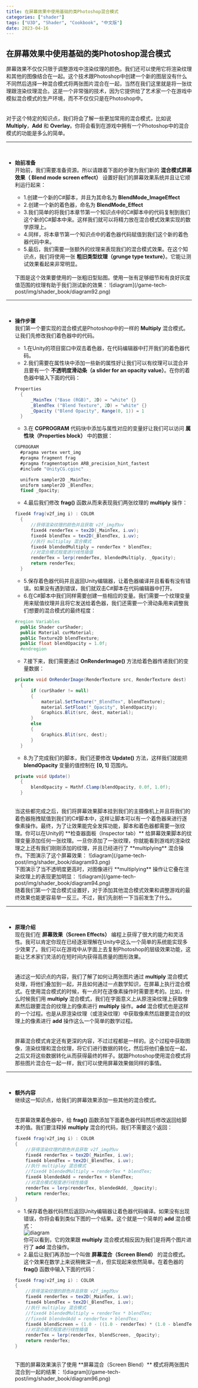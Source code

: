 ```yaml
---
title: 在屏幕效果中使用基础的类Photoshop混合模式
categories: ["shader"]
tags: ["U3D", "Shader", "Cookbook", "中文版"]
date: 2023-04-16
---
```


## 在屏幕效果中使用基础的类Photoshop混合模式   
屏幕效果不仅仅只限于调整游戏中渲染纹理的颜色。我们还可以使用它将渲染纹理和其他的图像结合在一起。这个技术跟Photoshop中创建一个新的图层没有什么不同然后选择一种混合模式将两张图片混合在一起，当然在我们这里就是将一张纹理跟渲染纹理混合。这是一个非常强的技术，因为它提供给了艺术家一个在游戏中模拟混合模式的生产环境，而不不仅仅只是在Photoshop中。   
<br>   
对于这个特定的知识点，我们将会了解一些更加常用的混合模式，比如说 **Multiply**，**Add** 和 **Overlay**。你将会看到在游戏中拥有一个Photoshop中的混合模式的功能是多么的简单。   


***
<br>   

- **始前准备**   
  开始前，我们需要准备资源。所以请跟着下面的步骤为我们新的 **混合模式屏幕效果（ Blend mode screen effect）** 设置好我们的屏幕效果系统并且让它顺利运行起来：   
  - 1.创建一个新的C#脚本，并且为其命名为 **BlendMode_ImageEffect**
  - 2.创建一个新的着色器，命名为 **BlendMode_Effect**
  - 3.我们简单的将我们本章节第一个知识点中的C#脚本中的代码复制到我们这个新的C#脚本中来。这样我们就可以将精力放在混合模式效果实现的数学原理上。
  - 4.同样，将本章节第一个知识点中的着色器代码赋值到我们这个新的着色器代码中来。
  - 5.最后，我们需要一张额外的纹理来表现我们的混合模式效果。在这个知识点，我们将使用一张 **粗旧类型纹理（grunge type texture）**。它能让测试效果看起来非常明显。

  <br>   
  下图是这个效果要使用的一张粗旧型贴图。使用一张有足够细节和有良好灰度值范围的纹理有助于我们测试新的效果：
  ![diagram](/game-tech-post/img/shader_book/diagram92.png)   


***
<br>   

- **操作步骤**   
  我们第一个要实现的混合模式是Photoshop中的一样的 **Multiply** 混合模式。让我们先修改我们着色器中的代码。
  - 1.在Unity的项目窗口中双击着色器，在代码编辑器中打开我们的着色器代码。
  - 2.我们需要在属性块中添加一些新的属性好让我们可以有纹理可以混合并且要有一个 **不透明度滑动条（a slider for an opacity value）**。在你的着色器中输入下面的代码：   
  ```c#
  Properties
    {
        _MainTex ("Base (RGB)", 2D) = "white" {}
        _BlendTex ("Blend Texture", 2D) = "white" {}
        _Opacity ("Blend Opacity", Range(0, 1)) = 1
    }
  ```
  - 3.在 **CGPROGRAM** 代码块中添加与属性对应的变量好让我们可以访问 **属性块（Properties block）** 中的数据：   
  ```c#
  CGPROGRAM
    #pragma vertex vert_img
    #pragma fragment frag
    #pragma fragmentoption ARB_precision_hint_fastest
    #include "UnityCG.cginc"

    uniform sampler2D _MainTex;
    uniform sampler2D _BlendTex;
    fixed _Opacity;
  ```
  - 4.最后我们修改 **frag()** 函数从而来表现我们两张纹理的 **multiply** 操作：   
  ```c#
  fixed4 frag(v2f_img i) : COLOR
    {
        //获得渲染纹理的颜色并且获取 v2f_img的uv
        fixed4 renderTex = tex2D(_MainTex, i.uv);
        fixed4 blendTex = tex2D(_BlendTex, i.uv);
        //执行 multiplay 混合模式
        fixed4 blendedMultiply = renderTex * blendTex;
        //对混合模式程度进行线性插值
        renderTex = lerp(renderTex, blendedMultiply, _Opacity);
        return renderTex;
    }
  ```
  - 5.保存着色器代码并且返回Unity编辑器，让着色器编译并且看看有没有错误。如果没有遇到错误，我们就双击C#脚本在代码编辑器中打开。
  - 6.在C#脚本中我们同样需要创建一些相应的变量。我们需要一个纹理变量用来赋值纹理并且将它发送给着色器，我们还需要一个滑动条用来调整我们想要的混合模式的最终程度：   
  ```c#
  #region Variables
    public Shader curShader;
    public Material curMaterial;
    public Texture2D blendTexture;
    public float blendOpacity = 1.0f;
    #endregion
  ```
  - 7.接下来，我们需要通过 **OnRenderImage()** 方法给着色器传递我们的变量数据：   
  ```c#
  private void OnRenderImage(RenderTexture src, RenderTexture dest)
    {
        if (curShader != null)
        {
            material.SetTexture("_BlendTex", blendTexture);
            material.SetFloat("_Opacity", blendOpacity);
            Graphics.Blit(src, dest, material);
        }
        else
        {
            Graphics.Blit(src, dest);
        }
    }
  ```
  - 8.为了完成我们的脚本，我们还要修改 **Update()** 方法，这样我们就能把 **blendOpacity** 变量的值控制在 **[0, 1]** 范围内。   
  ```c#
  private void Update()
    {
        blendOpacity = Mathf.Clamp(blendOpacity, 0.0f, 1.0f);
    }
  ```   

  <br>   
  当这些都完成之后，我们将屏幕效果脚本挂到我们的主摄像机上并且将我们的着色器拖拽赋值到我们的C#脚本中，这样让脚本可以有一个着色器来进行逐像素操作。最终，为了让效果能完全发挥功能，脚本和着色器都需要一张纹理。你可以在Unity的 **检查器面板（Inspector tab）** 给屏幕效果脚本的纹理变量添加任何一张纹理。一旦你添加了一张纹理，你就能看到游戏的渲染纹理之上还有我们刚刚添加的纹理，并且已经进行了 **multiplying** 混合操作。下图演示了这个屏幕效果：   
  ![diagram](/game-tech-post/img/shader_book/diagram93.png)   
  <br>   
  下图演示了当不透明度更高时，对图像进行 **multiplying** 操作让它叠在渲染纹理上的表现更加明显：   
  ![diagram](/game-tech-post/img/shader_book/diagram94.png)   
  <br>   
  随着我们第一个混合模式设置好，对于添加其他混合模式效果和调整游戏的最终效果也能更容易举一反三。不过，我们先剖析一下当前发生了什么。

***
<br>   

- **原理介绍**   
  现在我们在 **屏幕效果（Screen Effects）** 编程上获得了很大的能力和灵活性。我可以肯定你现在已经逐渐理解在Unity中这么一个简单的系统能实现多少效果了。我们可以在游戏中从字面上去复制Photoshop的层级效果功能，这能让艺术家们灵活的在短时间内获得高质量的图形效果。   
  <br>   
  通过这一知识点的内容，我们了解了如何让两张图片通过 **multiply** 混合模式处理，将他们叠加到一起，并且如何通过一点数学知识，在屏幕上执行混合模式。在使用混合模式的时候，有一点时在逐像素操作时需要思考的。比如，什么时候我们用 **multiply** 混合模式，我们在字面意义上从原渲染纹理上获取像素然后跟要混合的纹理上的像素进行 **multiply** 操作。**add** 混合模式也是这样的一个过程。也是从原渲染纹理（或渲染纹理）中获取像素然后跟要混合的纹理上的像素进行 **add** 操作这么一个简单的数学过程。   
  <br>   
  屏幕混合模式肯定还有更深的内容，不过过程都是一样的。这个过程中获取图像，渲染纹理和混合纹理，将它们进行数据的转化，然后将他们叠加在一起，之后又将这些数据转化从而获得最终的样子。就跟Photoshop使用混合模式将那些图片混合在一起一样，我们可以使用屏幕效果做同样的事情。   



***
<br>   

- **额外内容**   
  继续这一知识点，给我们的屏幕效果添加一些其他的混合模式。   
  <br>   
  在屏幕效果着色器中，给 **frag()** 函数添加下面着色器代码然后修改返回给脚本的值。我们要注释掉 **multiply** 混合的代码，我们不需要这个返回：   
  ```c#
  fixed4 frag(v2f_img i) : COLOR
  {
      //获得渲染纹理的颜色并且获取 v2f_img的uv
      fixed4 renderTex = tex2D(_MainTex, i.uv);
      fixed4 blendTex = tex2D(_BlendTex, i.uv);
      //执行 multiplay 混合模式
      //fixed4 blendedMultiply = renderTex * blendTex;
      fixed4 blendedAdd = renderTex + blendTex;
      //对混合模式程度进行线性插值
      renderTex = lerp(renderTex, blendedAdd, _Opacity);
      return renderTex;
  }
  ```   
  - 1.保存着色器代码然后返回Unity编辑器让着色器代码编译。如果没有出现错误，你将会看到类似下图的一个结果。这个就是一个简单的 **add** 混合模式：   
  ![diagram](/game-tech-post/img/shader_book/diagram95.png)   
  你可以看到，它的效果跟 **multiply** 混合模式相反因为我们是将两个图片进行了 **add** 混合操作。
  - 2.最后让我们再添加一个叫做 **屏幕混合（Screen Blend）** 的混合模式。这个效果在数学上来说稍微深一点，但实现起来依然简单。在着色器的 **frag()** 函数中输入下面的代码：   
  ```c#
  fixed4 frag(v2f_img i) : COLOR
  {
      //获得渲染纹理的颜色并且获取 v2f_img的uv
      fixed4 renderTex = tex2D(_MainTex, i.uv);
      fixed4 blendTex = tex2D(_BlendTex, i.uv);
      //执行 multiplay 混合模式
      //fixed4 blendedMultiply = renderTex * blendTex;
      //fixed4 blendedAdd = renderTex + blendTex;
      fixed4 blendScreen = (1.0 - ((1.0 - renderTex) * (1.0 - blendTex)));
      //对混合模式程度进行线性插值
      renderTex = lerp(renderTex, blendScreen, _Opacity);
      return renderTex;
  }
  ```

  <br>   
  下图的屏幕效果演示了使用 **屏幕混合（Screen Blend）** 模式将两张图片混合到一起的结果：   
  ![diagram](/game-tech-post/img/shader_book/diagram96.png)   
